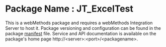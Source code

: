 # Package Name : JT_ExcelTest
This is a webMethods package and requires a webMethods Integration Server to host it. Package versioning and configuration can be found in the package [manifest](./JT_ExcelTest/manifest.v3) file. Service and API documentation is available on the package's home page http://&lt;server&gt;:&lt;port&gt;/&lt;packagename>.